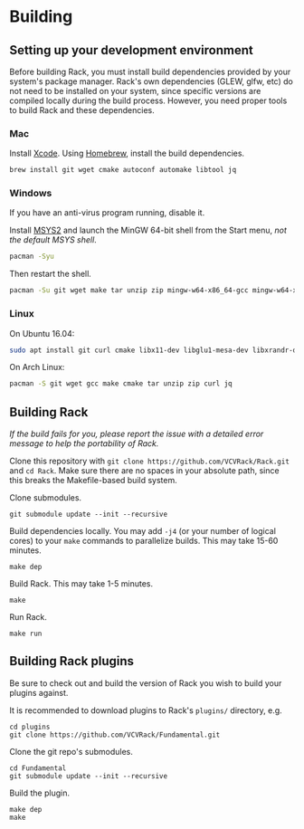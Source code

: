 # Building

## Setting up your development environment

Before building Rack, you must install build dependencies provided by your system's package manager.
Rack's own dependencies (GLEW, glfw, etc) do not need to be installed on your system, since specific versions are compiled locally during the build process.
However, you need proper tools to build Rack and these dependencies.

### Mac

Install [Xcode](https://developer.apple.com/xcode/).
Using [Homebrew](https://brew.sh/), install the build dependencies.
```bash
brew install git wget cmake autoconf automake libtool jq
```

### Windows

If you have an anti-virus program running, disable it.

Install [MSYS2](http://www.msys2.org/) and launch the MinGW 64-bit shell from the Start menu, *not the default MSYS shell*.
```bash
pacman -Syu
```
Then restart the shell.
```bash
pacman -Su git wget make tar unzip zip mingw-w64-x86_64-gcc mingw-w64-x86_64-cmake autoconf automake mingw-w64-x86_64-libtool mingw-w64-x86_64-jq
```

### Linux

On Ubuntu 16.04:
```bash
sudo apt install git curl cmake libx11-dev libglu1-mesa-dev libxrandr-dev libxinerama-dev libxcursor-dev libxi-dev zlib1g-dev libasound2-dev libgtk2.0-dev libjack-jackd2-dev jq
```

On Arch Linux:
```bash
pacman -S git wget gcc make cmake tar unzip zip curl jq
```

## Building Rack

*If the build fails for you, please report the issue with a detailed error message to help the portability of Rack.*

Clone this repository with `git clone https://github.com/VCVRack/Rack.git` and `cd Rack`.
Make sure there are no spaces in your absolute path, since this breaks the Makefile-based build system.

Clone submodules.

	git submodule update --init --recursive

Build dependencies locally.
You may add `-j4` (or your number of logical cores) to your `make` commands to parallelize builds.
This may take 15-60 minutes.

	make dep

Build Rack.
This may take 1-5 minutes.

	make

Run Rack.

	make run

## Building Rack plugins

Be sure to check out and build the version of Rack you wish to build your plugins against.

It is recommended to download plugins to Rack's `plugins/` directory, e.g.

	cd plugins
	git clone https://github.com/VCVRack/Fundamental.git

Clone the git repo's submodules.

	cd Fundamental
	git submodule update --init --recursive

Build the plugin.

	make dep
	make
